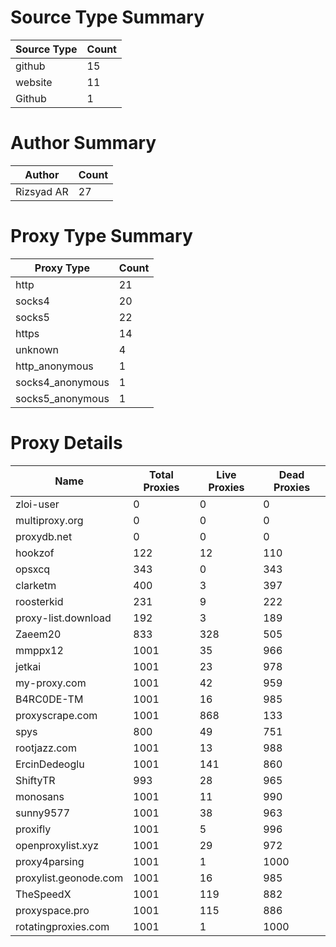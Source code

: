 # Source Type Summary

| Source Type | Count |
|-------------|-------|
| github | 15 |
| website | 11 |
| Github | 1 |


# Author Summary

| Author | Count |
|--------|-------|
| Rizsyad AR | 27 |


# Proxy Type Summary

| Proxy Type | Count |
|------------|-------|
| http | 21 |
| socks4 | 20 |
| socks5 | 22 |
| https | 14 |
| unknown | 4 |
| http_anonymous | 1 |
| socks4_anonymous | 1 |
| socks5_anonymous | 1 |


# Proxy Details

| Name | Total Proxies | Live Proxies | Dead Proxies |
|------|---------------|--------------|---------------|
| zloi-user | 0 | 0 | 0 |
| multiproxy.org | 0 | 0 | 0 |
| proxydb.net | 0 | 0 | 0 |
| hookzof | 122 | 12 | 110 |
| opsxcq | 343 | 0 | 343 |
| clarketm | 400 | 3 | 397 |
| roosterkid | 231 | 9 | 222 |
| proxy-list.download | 192 | 3 | 189 |
| Zaeem20 | 833 | 328 | 505 |
| mmppx12 | 1001 | 35 | 966 |
| jetkai | 1001 | 23 | 978 |
| my-proxy.com | 1001 | 42 | 959 |
| B4RC0DE-TM | 1001 | 16 | 985 |
| proxyscrape.com | 1001 | 868 | 133 |
| spys | 800 | 49 | 751 |
| rootjazz.com | 1001 | 13 | 988 |
| ErcinDedeoglu | 1001 | 141 | 860 |
| ShiftyTR | 993 | 28 | 965 |
| monosans | 1001 | 11 | 990 |
| sunny9577 | 1001 | 38 | 963 |
| proxifly | 1001 | 5 | 996 |
| openproxylist.xyz | 1001 | 29 | 972 |
| proxy4parsing | 1001 | 1 | 1000 |
| proxylist.geonode.com | 1001 | 16 | 985 |
| TheSpeedX | 1001 | 119 | 882 |
| proxyspace.pro | 1001 | 115 | 886 |
| rotatingproxies.com | 1001 | 1 | 1000 |
